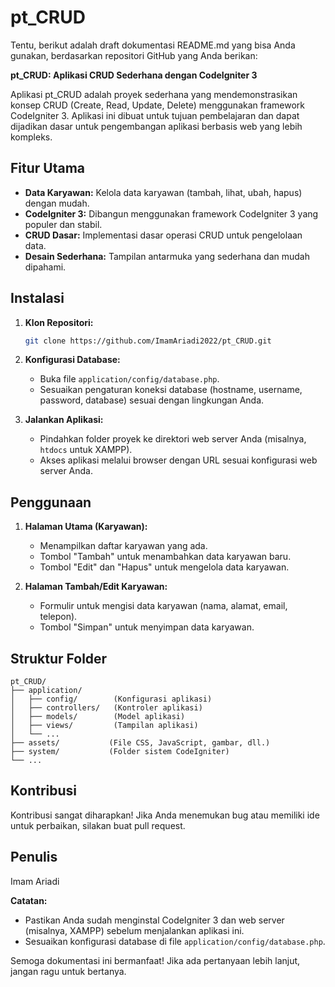 # pt_CRUD

Tentu, berikut adalah draft dokumentasi README.md yang bisa Anda gunakan, berdasarkan repositori GitHub yang Anda berikan:

**pt_CRUD: Aplikasi CRUD Sederhana dengan CodeIgniter 3**

Aplikasi pt_CRUD adalah proyek sederhana yang mendemonstrasikan konsep CRUD (Create, Read, Update, Delete) menggunakan framework CodeIgniter 3. Aplikasi ini dibuat untuk tujuan pembelajaran dan dapat dijadikan dasar untuk pengembangan aplikasi berbasis web yang lebih kompleks.

## Fitur Utama

- **Data Karyawan:** Kelola data karyawan (tambah, lihat, ubah, hapus) dengan mudah.
- **CodeIgniter 3:** Dibangun menggunakan framework CodeIgniter 3 yang populer dan stabil.
- **CRUD Dasar:** Implementasi dasar operasi CRUD untuk pengelolaan data.
- **Desain Sederhana:** Tampilan antarmuka yang sederhana dan mudah dipahami.

## Instalasi

1. **Klon Repositori:**
   ```bash
   git clone https://github.com/ImamAriadi2022/pt_CRUD.git
   ```

2. **Konfigurasi Database:**
   - Buka file `application/config/database.php`.
   - Sesuaikan pengaturan koneksi database (hostname, username, password, database) sesuai dengan lingkungan Anda.

3. **Jalankan Aplikasi:**
   - Pindahkan folder proyek ke direktori web server Anda (misalnya, `htdocs` untuk XAMPP).
   - Akses aplikasi melalui browser dengan URL sesuai konfigurasi web server Anda.

## Penggunaan

1. **Halaman Utama (Karyawan):**
   - Menampilkan daftar karyawan yang ada.
   - Tombol "Tambah" untuk menambahkan data karyawan baru.
   - Tombol "Edit" dan "Hapus" untuk mengelola data karyawan.

2. **Halaman Tambah/Edit Karyawan:**
   - Formulir untuk mengisi data karyawan (nama, alamat, email, telepon).
   - Tombol "Simpan" untuk menyimpan data karyawan.

## Struktur Folder

```
pt_CRUD/
├── application/
│   ├── config/        (Konfigurasi aplikasi)
│   ├── controllers/   (Kontroler aplikasi)
│   ├── models/        (Model aplikasi)
│   ├── views/         (Tampilan aplikasi)
│   └── ...
├── assets/           (File CSS, JavaScript, gambar, dll.)
├── system/           (Folder sistem CodeIgniter)
└── ...
```

## Kontribusi

Kontribusi sangat diharapkan! Jika Anda menemukan bug atau memiliki ide untuk perbaikan, silakan buat pull request.


## Penulis

Imam Ariadi 


**Catatan:**

* Pastikan Anda sudah menginstal CodeIgniter 3 dan web server (misalnya, XAMPP) sebelum menjalankan aplikasi ini.
* Sesuaikan konfigurasi database di file `application/config/database.php`.

Semoga dokumentasi ini bermanfaat! Jika ada pertanyaan lebih lanjut, jangan ragu untuk bertanya.